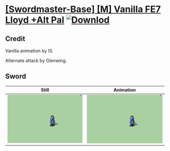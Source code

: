 # [\[Swordmaster-Base\] \[M\] Vanilla FE7 Lloyd +Alt Pal](./) [![Downlod](https://img.shields.io/badge/Download--red?style=social&logo=github)](https://minhaskamal.github.io/DownGit/#/home?url=https://github.com/Klokinator/FE-Repo/tree/main/Battle%20Animations%2FInfantry%20-%20(Swd)%20Myrms%20and%20Swordmasters%2F%5BSwordmaster-Base%5D%20%5BM%5D%20Vanilla%20FE7%20Lloyd%20%2BAlt%20Pal%2F1.%20Sword)

## Credit

Vanilla animation by IS.

Alternate attack by Glenwing. 

## Sword

| Still | Animation |
| :---: | :-------: |
| ![Sword still](./Sword_000.png) | ![Sword animation](./Sword.gif) |

